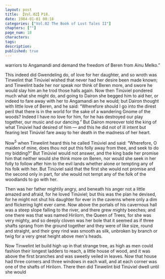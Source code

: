 ```yaml
---
layout: post
title: 【Vol.02】P18.
date: 1984-01-01 00:18
categories: ["Vol.02 The Book of Lost Tales II"]
chapters: [""]
page_num: 18
characters: 
tags: 
description: 
published: true
---
```


<p style="text-indent: 0;">
warriors to Angamandi and demand the freedom of Beren from Ainu Melko.”
</p>

This indeed did Gwendeling do, of love for her daughter, and so wroth was Tinwelint that Tinúviel wished that never had her desire been made known; and Tinwelint bade her nor speak nor think of Beren more, and swore he would slay him an he trod those halls again. Now then Tinúviel pondered much what she might do, and going to Dairon she begged him to aid her, or indeed to fare away with her to Angamandi an he would; but Dairon thought with little love of Beren, and he said: “Wherefore should I go into the direst peril that there is in the world for the sake of a wandering Gnome of the woods? Indeed I have no love for him, for he has destroyed our play together, our music and our dancing.” But Dairon moreover told the king of what Tinúviel had desired of him — and this he did not of ill intent but fearing lest Tinúviel fare away to her death in the madness of her heart.

Now<SUP>5</SUP> when Tinwelint heard this he called Tinúviel and said: “Wherefore, O maiden of mine, does thou not put this folly away from thee, and seek to do my bidding?” But Tinúviel would not answer, and the king bade her promise him that neither would she think more on Beren, nor would she seek in her folly to follow after him to the evil lands whether alone or tempting any of his folk with her. But Tinúviel said that the first she would not promise and the second only in part, for she would not tempt any of the folk of the woodlands to go with her.

Then was her father mightily angry, and beneath his anger not a little amazed and afraid, for he loved Tinúviel; but this was the plan he devised, for he might not shut his daughter for ever in the caverns where only a dim and flickering light ever came. Now above the portals of his cavernous hall was a steep slope falling to the river, and there grew mighty beeches; and one there was that was named Hirilorn, the Queen of Trees, for she was very mighty, and so deeply cloven was her bole that it seemed as if three shafts sprang from the ground together and they were of like size, round and straight, and their grey rind was smooth as silk, unbroken by branch or twig for a very great height above men's heads.

Now Tinwelint let build high up in that strange tree, as high as men could fashion their longest ladders to reach, a little house of wood, and it was above the first branches and was sweetly veiled in leaves. Now that house had three corners and three windows in each wall, and at each corner was one of the shafts of Hirilorn. There then did Tinwelint bid Tinúviel dwell until she would

